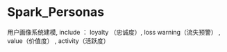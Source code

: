 # Spark_Personas
用户画像系统建模, include ： loyalty （忠诚度）, loss warning（流失预警） , value（价值度） , activity（活跃度）
